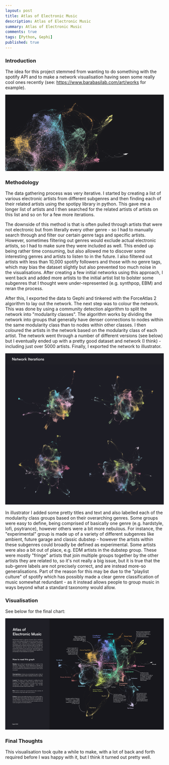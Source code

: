 ```yaml
---
layout: post
title: Atlas of Electronic Music
description: Atlas of Electronic Music
summary: Atlas of Electronic Music
comments: true
tags: [Python, Gephi]
published: true
---
```


### Introduction

The idea for this project stemmed from wanting to do something with the spotify API and to make a network visualisation having seen some really cool ones recently (see: https://www.barabasilab.com/art/works for example).

![](/assets/images/atlas-of-electronic-music/artisticimagev5.png)

### Methodology

The data gathering process was very iterative. I started by creating a list of various electronic artists from different subgenres and then finding each of their related artists using the spotipy library in python. This gave me a longer list of artists and I then searched for the related artists of artists on this list and so on for a few more iterations. 

The downside of this method is that is often pulled through artists that were not electronic but from literally every other genre - so I had to manually search through and filter our certain genre tags and specific artists. However, sometimes filtering out genres would exclude actual electronic artists, so I had to make sure they were included as well. This ended up being rather time consuming, but also allowed me to discover some interesting genres and artists to listen to in the future. I also filtered out artists with less than 10,000 spotify followers and those with no genre tags, which may bias the dataset slightly but also prevented too much noise in the visualisations. After creating a few initial networks using this approach, I went back and added more artists to the initial artist list to bolster some subgenres that I thought were under-represented (e.g. synthpop, EBM) and reran the process.

After this, I exported the data to Gephi and tinkered with the ForceAtlas 2 algorithm to lay out the network. The next step was to colour the network. This was done by using a community detection algorithm to split the network into "modularity classes". The algorithm works by dividing the network into groups that generally have denser connections to nodes within the same modularity class than to nodes within other classes. I then coloured the artists in the network based on the modularity class of each artist. The network went through a number of different versions (see below) but I eventually ended up with a pretty good dataset and network (I think) - including just over 5000 artists. Finally, I exported the network to illustrator.

![](/assets/images/atlas-of-electronic-music/networkiterationsv2.png)

In illustrator I added some pretty titles and text and also labelled each of the modularity class groups based on their overarching genres. Some groups were easy to define, being comprised of basically one genre (e.g. hardstyle, lofi, psytrance), however others were a bit more nebulous. For instance, the "experimental" group is made up of a variety of different subgenres like ambient, future garage and classic dubstep - however the artists within these subgenres could broadly be defined as experimental. Some artists were also a bit out of place, e.g. EDM artists in the dubstep group. These were mostly "fringe" artists that join multiple groups together by the other artists they are related to, so it's not really a big issue, but it is true that the sub-genre labels are not precisely correct, and are instead more-so generalisations. Part of the reason for this may be due to the "playlist culture" of spotify which has possibly made a clear genre classification of music somewhat redundant - as it instead allows people to group music in ways beyond what a standard taxonomy would allow.

### Visualisation

See below for the final chart:

![](/assets/images/atlas-of-electronic-music/electronicmusicv41.png)


### Final Thoughts

This visualisation took quite a while to make, with a lot of back and forth required before I was happy with it, but I think it turned out pretty well.
